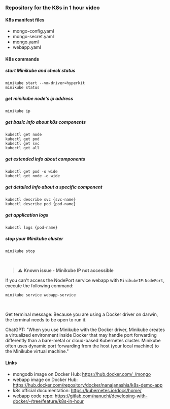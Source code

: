 ### Repository for the K8s in 1 hour video

#### K8s manifest files

- mongo-config.yaml
- mongo-secret.yaml
- mongo.yaml
- webapp.yaml

#### K8s commands

##### start Minikube and check status

    minikube start --vm-driver=hyperkit
    minikube status

##### get minikube node's ip address

    minikube ip

##### get basic info about k8s components

    kubectl get node
    kubectl get pod
    kubectl get svc
    kubectl get all

##### get extended info about components

    kubectl get pod -o wide
    kubectl get node -o wide

##### get detailed info about a specific component

    kubectl describe svc {svc-name}
    kubectl describe pod {pod-name}

##### get application logs

    kubectl logs {pod-name}

##### stop your Minikube cluster

    minikube stop

<br />

> :warning: **Known issue - Minikube IP not accessible**

If you can't access the NodePort service webapp with `MinikubeIP:NodePort`, execute the following command:

    minikube service webapp-service

<br />

Get terminal message:
Because you are using a Docker driver on darwin, the terminal needs to be open to run it.

ChatGPT:
"When you use Minikube with the Docker driver, Minikube creates a virtualized environment inside Docker that may handle port forwarding differently than a bare-metal or cloud-based Kubernetes cluster. Minikube often uses dynamic port forwarding from the host (your local machine) to the Minikube virtual machine."

#### Links

- mongodb image on Docker Hub: https://hub.docker.com/_/mongo
- webapp image on Docker Hub: https://hub.docker.com/repository/docker/nanajanashia/k8s-demo-app
- k8s official documentation: https://kubernetes.io/docs/home/
- webapp code repo: https://gitlab.com/nanuchi/developing-with-docker/-/tree/feature/k8s-in-hour
